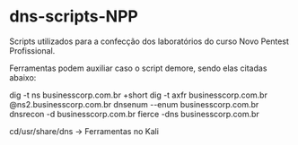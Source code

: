 # dns-scripts-NPP
Scripts utilizados para a confecção dos laboratórios do curso Novo Pentest Profissional.


Ferramentas podem auxiliar caso o script demore, sendo elas citadas abaixo:

dig -t ns businesscorp.com.br +short
dig -t axfr businesscorp.com.br @ns2.businesscorp.com.br
dnsenum --enum businesscorp.com.br
dnsrecon -d businesscorp.com.br
fierce -dns businesscorp.com.br

cd/usr/share/dns -> Ferramentas no Kali
